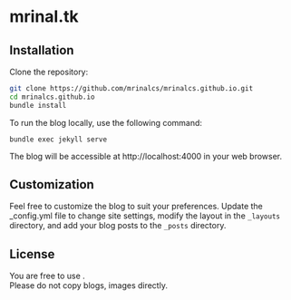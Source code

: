 # mrinal.tk

## Installation

Clone the repository:

```bash
git clone https://github.com/mrinalcs/mrinalcs.github.io.git
cd mrinalcs.github.io
bundle install
```

To run the blog locally, use the following command:

```
bundle exec jekyll serve
```

The blog will be accessible at http://localhost:4000 in your web browser.

## Customization

Feel free to customize the blog to suit your preferences. Update the _config.yml file to change site settings, modify the layout in the `_layouts` directory, and add your blog posts to the `_posts` directory.


## License
You are free to use .\
Please do not copy blogs, images directly.
